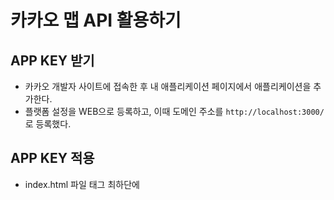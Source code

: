 # 카카오 맵 API 활용하기 

## APP KEY 받기 
- 카카오 개발자 사이트에 접속한 후 내 애플리케이션 페이지에서 애플리케이션을 추가한다. 
- 플랫폼 설정을 WEB으로 등록하고, 이때 도메인 주소를 ```http://localhost:3000/```로 등록했다. 

## APP KEY 적용 
- index.html 파일 <body>태그 최하단에 <script>태그를 작성하여 JavaScript 키를 넣어준다.
- 이때 작성하는 JavaScript 키는 노출하지 않도록 설정이 필요하다. 
- 우선 .env 파일을 생성해 ```REACT_APP_KAKAO_MAP_KEY=[내가 발급 받은 키]```를 적어준다. 
- .gitignore 파일에 .env를 추가한다. 
- index.html 파일에 작성한 ```JavaScript 키```를 ```REACT_APP_KAKAO_MAP_KEY```로 덮어서 작성한다. 
- 설정한 내용을 적용하기 위해 dotenv 패키지를 설치한다. 
- ```(yarn 명령어 : yarn add dotenv)```
  
  
